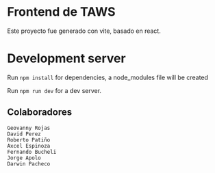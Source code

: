 # Frontend de TAWS

Este proyecto fue generado con vite, basado en react.

# Development server

Run `npm install` for dependencies, a node_modules file will be created

Run `npm run dev` for a dev server.

## Colaboradores

```
Geovanny Rojas
David Perez
Roberto Patiño
Axcel Espinoza
Fernando Bucheli
Jorge Apolo
Darwin Pacheco
```
